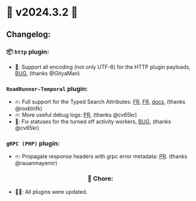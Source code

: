 # 🚀 v2024.3.2 🚀

## Changelog:

### 📦 `http` plugin:
- 🐛: Support all encoding (not only UTF-8) for the HTTP plugin payloads, [BUG](https://github.com/roadrunner-server/roadrunner/issues/2104), (thanks @GityaMan)

### `RoadRunner-Temporal` plugin:
- 🔥: Full support for the Typed Search Attributes: [FR](https://github.com/roadrunner-server/roadrunner/issues/2105), [FR](https://github.com/roadrunner-server/roadrunner/issues/2097), [docs](https://docs.temporal.io/visibility#search-attribute), (thanks @roxblnfk)
- 🔥: More useful debug logs: [PR](https://github.com/temporalio/roadrunner-temporal/pull/606), (thanks @cv65kr)
- 🐛: Fix statuses for the turned off activity workers, [BUG](https://github.com/temporalio/roadrunner-temporal/pull/598), (thanks @cv65kr)


### `gRPC (PHP)` plugin:
- 🔥: Propagate response headers with grpc error metadata: [PR](https://github.com/roadrunner-php/grpc/pull/32). (thanks @rauanmayemir)

### <center>🧹 Chore:</center>
- 🧑‍🏭: All plugins were updated.
